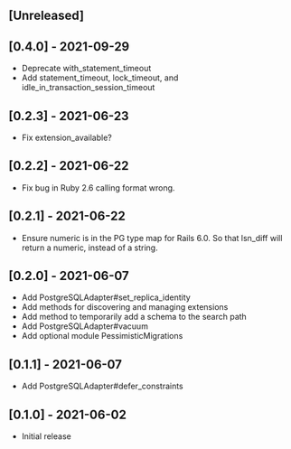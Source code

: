 ## [Unreleased]

## [0.4.0] - 2021-09-29

- Deprecate with_statement_timeout
- Add statement_timeout, lock_timeout, and idle_in_transaction_session_timeout
## [0.2.3] - 2021-06-23

- Fix extension_available?

## [0.2.2] - 2021-06-22

- Fix bug in Ruby 2.6 calling format wrong.

## [0.2.1] - 2021-06-22

- Ensure numeric is in the PG type map for Rails 6.0. So that lsn_diff will
  return a numeric, instead of a string.

## [0.2.0] - 2021-06-07

- Add PostgreSQLAdapter#set_replica_identity
- Add methods for discovering and managing extensions
- Add method to temporarily add a schema to the search path
- Add PostgreSQLAdapter#vacuum
- Add optional module PessimisticMigrations

## [0.1.1] - 2021-06-07

- Add PostgreSQLAdapter#defer_constraints

## [0.1.0] - 2021-06-02

- Initial release

